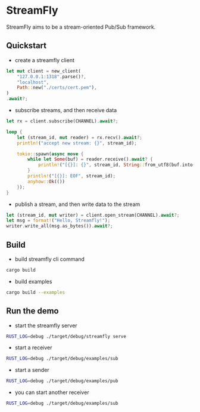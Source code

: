 # StreamFly

StreamFly aims to be a stream-oriented Pub/Sub framework.

## Quickstart

- create a streamfly client

```rust
let mut client = new_client(
    "127.0.0.1:1318".parse()?,
    "localhost",
    Path::new("./certs/cert.pem"),
)
.await?;
```

- subscribe streams, and then receive data

```rust
let rx = client.subscribe(CHANNEL).await?;

loop {
    let (stream_id, mut reader) = rx.recv().await?;
    println!("accept new stream: {}", stream_id);

    tokio::spawn(async move {
        while let Some(buf) = reader.receive().await? {
            println!("[{}]: {}", stream_id, String::from_utf8(buf.into())?);
        }
        println!("[{}]: EOF", stream_id);
        anyhow::Ok(())
    });
}
```

- publish a stream, and then write data to the stream

```rust
let (stream_id, mut writer) = client.open_stream(CHANNEL).await?;
let msg = format!("Hello, Streamfly!");
writer.write_all(msg.as_bytes()).await?;
```

## Build

- build streamfly cli command

```sh
cargo build
```

- build examples

```sh
cargo build --examples
```

## Run the demo

- start the streamfly server

```sh
RUST_LOG=debug ./target/debug/streamfly serve
```

- start a receiver

```sh
RUST_LOG=debug ./target/debug/examples/sub
```

- start a sender

```sh
RUST_LOG=debug ./target/debug/examples/pub
```

- you can start another receiver

```sh
RUST_LOG=debug ./target/debug/examples/sub
```
